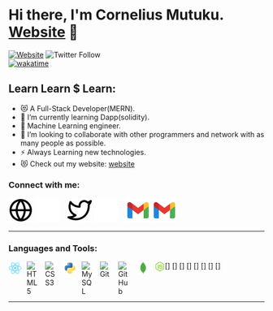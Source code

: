 # Hi there, I'm Cornelius Mutuku. [Website] 👋

[![Website](https://img.shields.io/website?down_message=unstable&label=Cornelius.netlify.app&style=for-the-badge&up_message=online&url=https%3A%2F%2FCornelius.netlify.app)](https://startling-sorbet-438020.netlify.app)
![Twitter Follow](https://img.shields.io/twitter/follow/GraDan9)
<br>[![wakatime](https://wakatime.com/badge/user/ba03c9ef-48cd-4d09-8655-f2af2a7df5d7.svg)](https://wakatime.com/@ba03c9ef-48cd-4d09-8655-f2af2a7df5d7)

## Learn Learn $ Learn:

- 😻 A Full-Stack Developer(MERN).
- 🌱 I’m currently learning Dapp(solidity).
- 🥅 Machine Learning engineer.
- 👯 I’m looking to collaborate with other programmers and network with as many people as possible.
- ⚡ Always Learning new technologies.
- 😻 Check out my website: [website]

### Connect with me:

[![website](./img/globe-light.svg)](https://startling-sorbet-438020.netlify.app#gh-light-mode-only)
[![website](./img/globe-dark.svg)](https://startling-sorbet-438020.netlify.app#gh-dark-mode-only)
&nbsp;&nbsp;
[![website](./img/twitter-light.svg)](https://twitter.com/GraDan9#gh-light-mode-only)
[![website](./img/twitter-dark.svg)](https://twitter.com/GraDan9#gh-dark-mode-only)
&nbsp;&nbsp;
[![website](./img/gmail-icon.svg)](mailto:corneliusmutuku55@gmail.com.com#gh-light-mode-only)
[![website](./img/gmail-icon.svg)](mailto:corneliusmutuku55@gmail.com.com#gh-dark-mode-only)

---

### Languages and Tools:

[<img align="left" alt="ReactJS" width="26px" src="https://raw.githubusercontent.com/devicons/devicon/master/icons/react/react-original.svg" style="padding-right:10px;" />]
[<img align="left" alt="HTML5" width="26px" src="https://cdn.jsdelivr.net/gh/devicons/devicon/icons/html5/html5-original.svg" style="padding-right:10px;" />]
[<img align="left" alt="CSS3" width="26px" src="https://cdn.jsdelivr.net/gh/devicons/devicon/icons/css3/css3-original.svg" style="padding-right:10px;" />]
[<img align="left" alt="Python" width="26px" src="https://raw.githubusercontent.com/devicons/devicon/v2.15.1/icons/python/python-original.svg" style="padding-right:10px;" />]
[<img align="left" alt="MySQL" width="26px" src="https://cdn.jsdelivr.net/gh/devicons/devicon/icons/mysql/mysql-original.svg" style="padding-right:10px;" />]
[<img align="left" alt="Git" width="26px" src="https://cdn.jsdelivr.net/gh/devicons/devicon/icons/git/git-original.svg" style="padding-right:10px;" />]
[<img align="left" alt="GitHub" width="26px" src="https://user-images.githubusercontent.com/3369400/139447912-e0f43f33-6d9f-45f8-be46-2df5bbc91289.png" style="padding-right:10px;" />](https://github.com/gradan-hash)
[<img align="left" alt="mongodb" width="26px" src="https://raw.githubusercontent.com/devicons/devicon/master/icons/mongodb/mongodb-plain.svg" style="padding-right:10px;" />]
[<img align="left" alt="nodejs" width="20px" src="https://raw.githubusercontent.com/devicons/devicon/master/icons/nodejs/nodejs-original.svg" />]

<br />
<br />

---

[website]: https://startling-sorbet-438020.netlify.app
[twitter]: https://twitter.com/GraDan9
